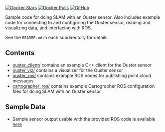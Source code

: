 [![Docker Stars](https://img.shields.io/docker/stars/kbearrk/ouster_example_cartographer.svg)](https://hub.docker.com/r/kbearrk/ouster_example_cartographer/)
[![Docker Pulls](https://img.shields.io/docker/pulls/kbearrk/ouster_example_cartographer.svg)](https://hub.docker.com/r/kbearrk/ouster_example_cartographer/)
[![GitHub](https://img.shields.io/github/license/mashape/apistatus.svg)](https://github.com/Krishtof-Korda/ouster_example_cartographer/blob/master/LICENSE)


Sample code for doing SLAM with an Ouster sensor. Also includes example code for connecting to and configuring the Ouster sensor, reading and visualizing
data, and interfacing with ROS.

See the `README.md` in each subdirectory for details.

## Contents
* [ouster_client/](ouster_client/README.md) contains an example C++ client for the Ouster sensor
* [ouster_viz/](ouster_viz/README.md) contains a visualizer for the Ouster sensor
* [ouster_ros/](ouster_ros/README.md) contains example ROS nodes for publishing point cloud messages
* [cartographer_ros/](cartographer_ros/) contains example Cartographer ROS configuration files for doing SLAM with an Ouster sensor

## Sample Data
* Sample sensor output usable with the provided ROS code is available
  [here](https://data.ouster.io/sample-data-1.13)
